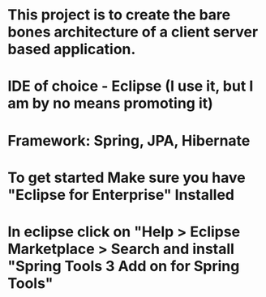 # This project is to create the bare bones architecture of a client server based application.

# IDE of choice - Eclipse (I use it, but I am by no means promoting it)

# Framework: Spring, JPA, Hibernate 
# To get started Make sure you have "Eclipse for Enterprise" Installed 
# In eclipse click on "Help > Eclipse Marketplace > Search and install "Spring Tools 3 Add on for Spring Tools"
